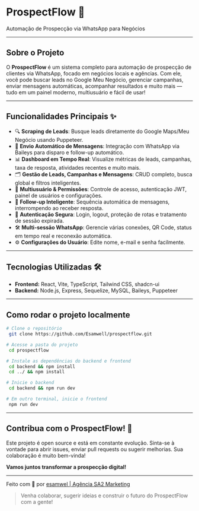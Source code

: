 # ProspectFlow 🚀

Automação de Prospecção via WhatsApp para Negócios

---

## Sobre o Projeto

O **ProspectFlow** é um sistema completo para automação de prospecção de clientes via WhatsApp, focado em negócios locais e agências. Com ele, você pode buscar leads no Google Meu Negócio, gerenciar campanhas, enviar mensagens automáticas, acompanhar resultados e muito mais — tudo em um painel moderno, multiusuário e fácil de usar!

---

## Funcionalidades Principais ✨

- 🔍 **Scraping de Leads**: Busque leads diretamente do Google Maps/Meu Negócio usando Puppeteer.
- 📲 **Envio Automático de Mensagens**: Integração com WhatsApp via Baileys para disparo e follow-up automático.
- 📊 **Dashboard em Tempo Real**: Visualize métricas de leads, campanhas, taxa de resposta, atividades recentes e muito mais.
- 🗂️ **Gestão de Leads, Campanhas e Mensagens**: CRUD completo, busca global e filtros inteligentes.
- 👥 **Multiusuário & Permissões**: Controle de acesso, autenticação JWT, painel de usuários e configurações.
- 🤖 **Follow-up Inteligente**: Sequência automática de mensagens, interrompendo ao receber resposta.
- 🔐 **Autenticação Segura**: Login, logout, proteção de rotas e tratamento de sessão expirada.
- 🛠️ **Multi-sessão WhatsApp**: Gerencie várias conexões, QR Code, status em tempo real e reconexão automática.
- ⚙️ **Configurações do Usuário**: Edite nome, e-mail e senha facilmente.

---

## Tecnologias Utilizadas 🛠️

- **Frontend:** React, Vite, TypeScript, Tailwind CSS, shadcn-ui
- **Backend:** Node.js, Express, Sequelize, MySQL, Baileys, Puppeteer

---

## Como rodar o projeto localmente

```sh
# Clone o repositório
 git clone https://github.com/Esamwell/prospectflow.git

# Acesse a pasta do projeto
 cd prospectflow

# Instale as dependências do backend e frontend
 cd backend && npm install
 cd ../ && npm install

# Inicie o backend
 cd backend && npm run dev

# Em outro terminal, inicie o frontend
 npm run dev
```

---

## Contribua com o ProspectFlow! 🤝

Este projeto é open source e está em constante evolução. Sinta-se à vontade para abrir issues, enviar pull requests ou sugerir melhorias. Sua colaboração é muito bem-vinda!

**Vamos juntos transformar a prospecção digital!**

---

Feito com 💙 por [esamwel | Agência SA2 Marketing](https://github.com/Esamwell)

> Venha colaborar, sugerir ideias e construir o futuro do ProspectFlow com a gente!
